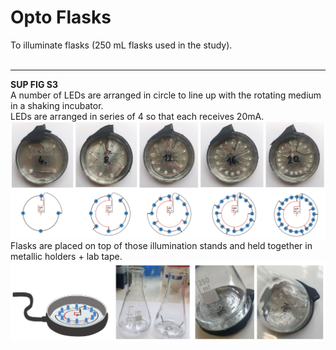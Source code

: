 # Opto Flasks
To illuminate flasks (250 mL flasks used in the study). </br></br>

___
**SUP FIG S3** </br>
A number of LEDs are arranged in circle to line up with the rotating medium in a shaking incubator. </br>
LEDs are arranged in series of 4 so that each receives 20mA. 
![](FIGS3A_optoflasks.png)
Flasks are placed on top of those illumination stands and held together in metallic holders + lab tape. 
![](FIGS3B_optoflasks.png)
